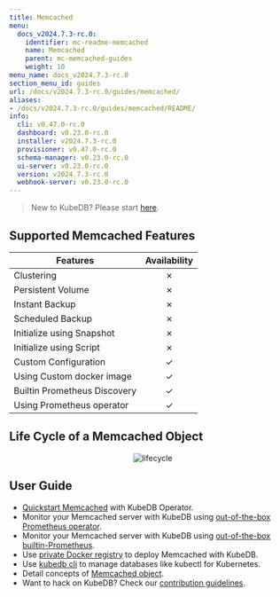 ```yaml
---
title: Memcached
menu:
  docs_v2024.7.3-rc.0:
    identifier: mc-readme-memcached
    name: Memcached
    parent: mc-memcached-guides
    weight: 10
menu_name: docs_v2024.7.3-rc.0
section_menu_id: guides
url: /docs/v2024.7.3-rc.0/guides/memcached/
aliases:
- /docs/v2024.7.3-rc.0/guides/memcached/README/
info:
  cli: v0.47.0-rc.0
  dashboard: v0.23.0-rc.0
  installer: v2024.7.3-rc.0
  provisioner: v0.47.0-rc.0
  schema-manager: v0.23.0-rc.0
  ui-server: v0.23.0-rc.0
  version: v2024.7.3-rc.0
  webhook-server: v0.23.0-rc.0
---
```


> New to KubeDB? Please start [here](/docs/v2024.7.3-rc.0/README).

## Supported Memcached Features

| Features                     | Availability |
| ---------------------------- | :----------: |
| Clustering                   |   &#10007;   |
| Persistent Volume            |   &#10007;   |
| Instant Backup               |   &#10007;   |
| Scheduled Backup             |   &#10007;   |
| Initialize using Snapshot    |   &#10007;   |
| Initialize using Script      |   &#10007;   |
| Custom Configuration         |   &#10003;   |
| Using Custom docker image    |   &#10003;   |
| Builtin Prometheus Discovery |   &#10003;   |
| Using Prometheus operator    |   &#10003;   |

## Life Cycle of a Memcached Object

<p align="center">
  <img alt="lifecycle"  src="/docs/v2024.7.3-rc.0/images/memcached/memcached-lifecycle.png">
</p>

## User Guide

- [Quickstart Memcached](/docs/v2024.7.3-rc.0/guides/memcached/quickstart/quickstart) with KubeDB Operator.
- Monitor your Memcached server with KubeDB using [out-of-the-box Prometheus operator](/docs/v2024.7.3-rc.0/guides/memcached/monitoring/using-prometheus-operator).
- Monitor your Memcached server with KubeDB using [out-of-the-box builtin-Prometheus](/docs/v2024.7.3-rc.0/guides/memcached/monitoring/using-builtin-prometheus).
- Use [private Docker registry](/docs/v2024.7.3-rc.0/guides/memcached/private-registry/using-private-registry) to deploy Memcached with KubeDB.
- Use [kubedb cli](/docs/v2024.7.3-rc.0/guides/memcached/cli/cli) to manage databases like kubectl for Kubernetes.
- Detail concepts of [Memcached object](/docs/v2024.7.3-rc.0/guides/memcached/concepts/memcached).
- Want to hack on KubeDB? Check our [contribution guidelines](/docs/v2024.7.3-rc.0/CONTRIBUTING).
